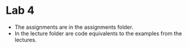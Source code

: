 # Lab 4
- The assignments are in the assignments folder.
- In the lecture folder are code equivalents to the examples from the lectures.